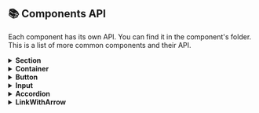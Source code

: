 ## 📚 Components API

Each component has its own API. You can find it in the component's folder. This
is a list of more common components and their API.

<details>
<summary><b>Section</b></summary>

This component renders a section element with default top and bottom paddings.
It wraps its content in a `Container` component to center and limit the content
width. You can extend or override styles via the `className` prop.

| Prop            | Default                  | Description                                                      |
| --------------- | ------------------------ | ---------------------------------------------------------------- |
| `children`\*    | `undefined`              | Required. Any text content                                       |
| `className`     | `py-[30px] xl:py-[50px]` | Optional. Additional CSS classes to override or extend styling.  |
| `withContainer` | `true`                   | Optional. Wrap children in a Container. Set to false to disable. |

**Notes**

- The component adds vertical padding: 30px on smaller screens and 50px on xl
  screens and larger.

- You can pass any valid React nodes as children, not just text.

- The className you provide will be appended to the default padding classes. If
  you want to override the padding, specify your own padding utility classes in
  className.

**Example usage**

```tsx
// Default (with Container)
<Section className="bg-gray-100">
  <h2>Inside container</h2>
</Section>

// without Container
<Section withContainer="{false}" className="bg-gray-100">
  <h2>Without container</h2>
</Section>
```

</details>

<details>
<summary><b>Container</b></summary>

This component renders a div that centers and constrains its content width
according to responsive breakpoints. It also applies horizontal padding that
adapts to the screen size. You can pass custom classes via the className prop to
extend or override styles.

| Prop         | Default value  | Description                                                 |
| ------------ | -------------- | ----------------------------------------------------------- |
| `children`\* | —              | Required. The content to be wrapped inside the container.   |
| `className`  | `my-container` | Optional. Additional CSS classes to apply to the container. |

Responsive breakpoints (CSS variables) The container width is limited based on
these breakpoints:

| Breakpoint | Variable name   | Width  | Horisontal paddings |
| ---------- | --------------- | ------ | ------------------- |
| xs         | --breakpoint-xs | 393px  | 20px                |
| sm         | --breakpoint-sm | 768px  | 60px                |
| md         | --breakpoint-md | 1440px | 80px                |
| xl         | --breakpoint-xl | 1920px | 80px                |

Applied styles The .my-container class uses Tailwind utilities and custom CSS
variables:

```css
.my-container {
  @apply w-full mx-auto px-5;
  @apply xs:px-5 xs:max-w-[var(--breakpoint-xs)];
  @apply sm:px-15 sm:max-w-[var(--breakpoint-sm)];
  @apply md:px-20 md:max-w-[var(--breakpoint-md)];
  @apply xl:px-20 xl:max-w-[var(--breakpoint-xl)];
}
```

✅ Explanation:

- `w-full`: The container takes the full width of the viewport.

- `mx-auto`: The container is horizontally centered.

- `px-\*`: Horizontal padding varies by breakpoint.

- `max-w-\*`: The maximum width is limited by the corresponding CSS variable at
  each breakpoint.

**Example usage**

```tsx
<Container className="bg-gray-100">
  <p>This content is centered and responsive.</p>
</Container>
```

**Notes**

- The container ensures that your content stays within reasonable widths on
  large screens while providing appropriate padding on smaller screens.

- If you want to override the padding or max-width, pass your own utility
  classes via className.

</details>

<details>
<summary><b>Button</b></summary>

</details>

<details>
<summary><b>Input</b></summary>

</details>

<details>
<summary><b>Accordion</b></summary>

</details>

<details>
<summary><b>LinkWithArrow</b></summary>

</details>
